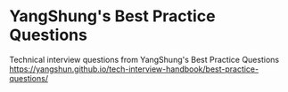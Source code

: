 # YangShung's Best Practice Questions
Technical interview questions from YangShung's Best Practice Questions
https://yangshun.github.io/tech-interview-handbook/best-practice-questions/
